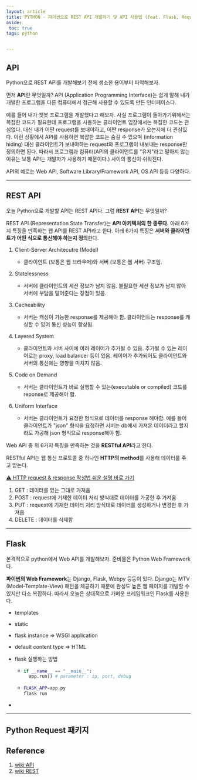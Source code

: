 ```yaml
---
layout: article
title: PYTHON - 파이썬으로 REST API 개발하기 및 API 사용법 (feat. Flask, Request Package)
aside:
 toc: true
tags: python


---
```


## API

Python으로 REST API를 개발해보기 전에 생소한 용어부터 파악해보자.    

먼저 **API**란 무엇일까? API (Application Programming Interface)는 쉽게 말해 내가 개발한 프로그램을 다른 컴퓨터에서 접근해 사용할 수 있도록 만든 인터페이스다.   

예를 들어 내가 챗봇 프로그램을 개발했다고 해보자. 사실 프로그램이 돌아가기위해서는 복잡한 코드가 필요한데 프로그램을 사용하는 클라이언트 입장에서는 복잡한 코드는 관심없다. 대신 내가 어떤 request를 보내야하고, 어떤 response가 오는지에 더 관심있다. 이런 상황에서 API를 사용하면 복잡한 코드는 숨길 수 있으며 (information hiding) 대신 클라이언트가 보내야하는 request와 프로그램이 내보내는 response만 정의하면 된다. 따라서 프로그램과 컴퓨터(API의 클라이언트를 "유저"라고 말하지 않는 이유는 보통 API는 개발자가 사용하기 때문이다.) 사이의 통신이 쉬워진다.    

API의 예로는 Web API, Software Library/Framework API, OS API 등등 다양하다.     

---

## REST API

오늘 Python으로 개발할 API는 REST API다. 그럼 **REST API**는 무엇일까?   

REST API (Representation State Transfer)는 **API 아키텍처의 한 종류다.** 아래 6가지 특징을 만족하는 웹 API를 REST API라고 한다. 아래 6가지 특징은 **서버와 클라이언트가 어떤 식으로 통신해야 하는지 정의**한다.   

1. Client-Server Architecutre (Model)
   - 클라이언트 (보통은 웹 브라우저)와 서버 (보통은 웹 서버) 구조임.

1. Statelessness
   - 서버에 클라이언트의 세션 정보가 남지 않음. 불필요한 세션 정보가 남지 않아 서버에 부담을 덜어준다는 장점이 있음.
2. Cacheability
   - 서버는 캐싱이 가능한 response를 제공해야 함. 클라이언트는 response를 캐싱할 수 있어 통신 성능이 향상됨. 
3. Layered System
   - 클라이언트와 서버 사이에 여러 레이어가 추가될 수 있음. 추가될 수 있는 레이어로는 proxy, load balancer 등이 있음. 레이어가 추가되어도 클라이언트와 서버의 통신에는 영향을 미치지 않음. 
4. Code on Demand
   - 서버는 클라이언트가 바로 실행할 수 있는(executable or compiled) 코드를 reponse로 제공해야 함. 
5. Uniform Interface
   - 서버는 클라이언트가 요청한 형식으로 데이터를 response 해야함. 예를 들어 클라이언트가 "json" 형식을 요청하면 서버는 db에서 가져온 데이터라고 할지라도 가공해 json 형식으로 response해야 함. 

Web API 중 위 6가지 특징을 만족하는 것을 **RESTful API**라고 한다.    

RESTful API는 웹 통신 프로토콜 중 하나인 **HTTP의 method**를 사용해 데이터를 주고 받는다.    

[⚠️ HTTP request & response 작성법 쉬운 설명 바로 가기](https://christinarok.github.io/2021/08/31/http_message.html)

1. GET : 데이터를 있는 그대로 가져옴 
2. POST : request에 기재한 데이터 처리 방식대로 데이터를 가공한 후 가져옴
3. PUT : request에 기재한 데이터 처리 방식대로 데이터를 생성하거나 변경한 후 가져옴
4. DELETE : 데이터를 삭제함

---

## Flask

본격적으로 python에서 Web API를 개발해보자. 준비물은 Python Web Framework다.    

**파이썬의 Web Framework**는 Django, Flask, Webpy 등등이 있다. Django는 MTV (Model-Template-View) 패턴을 제공하기 때문에 완성도 높은 웹 페이지를 개발할 수 있지만 다소 복잡하다. 따라서 오늘은 상대적으로 가벼운 프레임워크인 Flask를 사용한다.    

- templates

- static 

- flask instance => WSGI application

- default content type => HTML

- flask 실행하는 방법

  - ```python
    if __name__ == "__main__":
      app.run() # parameter : ip, port, debug
    ```

  - ```bash
    FLASK_APP=app.py
    flask run
    ```

- 

---

## Python Request 패키지





## Reference 

1. [wiki API](https://en.wikipedia.org/wiki/API)
2. [wiki REST](https://en.wikipedia.org/wiki/Representational_state_transfer#Architectural_constraints)
